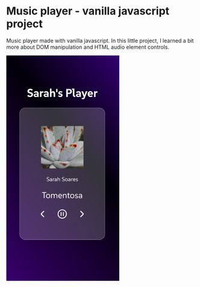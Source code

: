 # Music player - vanilla javascript project

Music player made with vanilla javascript.
In this little project, I learned a bit more about DOM manipulation and HTML audio element controls.

<img src="img/player-readme.png" alt="music player overview" width="300"/>

